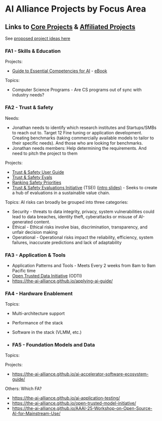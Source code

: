 # AI Alliance Projects by Focus Area 
## Links to [Core Projects](https://thealliance.ai/core-projects) & [Affiliated Projects](https://thealliance.ai/affiliated-projects)
See [proposed project ideas here](project-ideas.md)

### FA1 - Skills & Education
Projects:
* [Guide to Essential Competencies for AI](https://thealliance.ai/core-projects/guide-to-essential-competencies-for-ai) - [eBook](https://thealliance.ai/docs/guide-to-essential-competencies-for-ai.pdf)

Topics: 
* Computer Science Programs - Are CS programs out of sync with industry needs?

### FA2 - Trust & Safety

Needs: 
* Jonathan needs to identify which research institutes and Startups/SMBs to reach out to. Target 12 Fine tuning or application development. Creating benchmarks (taking commercially available models to tailor to their specific needs). And those who are looking for benchmarks. 
* Jonathan needs members: Help determining the requirements. And need to pitch the project to them

Projects:
* [Trust & Safety User Guide](https://the-ai-alliance.github.io/trust-safety-user-guide/)
* [Trust & Safety Evals](https://the-ai-alliance.github.io/trust-safety-evals/)
* [Ranking Safety Priorities](https://the-ai-alliance.github.io/ranking-safety-priorities/)
* [Trust & Safety Evaluations Initiative](https://the-ai-alliance.github.io/trust-safety-evals/) (TSEI) ([intro slides)](https://docs.google.com/presentation/d/11GdLAJ5BYUxpeQS2DLdOxZgLHhpZZdXX/edit#slide=id.p1) - Seeks to create a hub of evaluations in a sustainable value chain.

Topics: AI risks can broadly be grouped into three categories:
* Security - threats to data integrity, privacy, system vulnerabilities could lead to data breaches, identity theft, cyberattacks or misuse of AI-generated content.
* Ethical - Ethical risks involve bias, discrimination, transparency, and unfair decision making 
* Operational - Operational risks impact the reliability, efficiency, system failures, inaccurate predictions and lack of adaptability

### FA3 - Application & Tools
* Application Patterns and Tools - Meets Every 2 weeks from 8am to 9am Pacific time
* [Open Trusted Data Initiative](https://the-ai-alliance.github.io/open-trusted-data-initiative/) (ODTI)
* https://the-ai-alliance.github.io/applying-ai-guide/

### FA4 - Hardware Enablement
Topics: 
- Multi-architecture support
- Performance of the stack
- Software in the stack (VLMM, etc.)

- ### FA5 - Foundation Models and Data
Topics:

Projects:
* https://the-ai-alliance.github.io/ai-accelerator-software-ecosystem-guide/

Others: Which FA? 
* https://the-ai-alliance.github.io/ai-application-testing/
* https://the-ai-alliance.github.io/open-trusted-model-initiative/
* https://the-ai-alliance.github.io/AAAI-25-Workshop-on-Open-Source-AI-for-Mainstream-Use/


